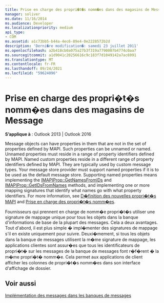 ```yaml
---
title: Prise en charge des propri�t�s nomm�es dans des magasins de Message
manager: soliver
ms.date: 11/16/2014
ms.audience: Developer
ms.localizationpriority: medium
api_type:
- COM
ms.assetid: a1c73bb5-b44a-4ec6-89e4-0e2228572b2d
description: 'Derni�re modification�: samedi 23 juillet 2011'
ms.openlocfilehash: a2b418cb0a075a27b3f319a7790007b4774c0aa7
ms.sourcegitcommit: a1d9041c20256616c9c183f7d1049142a7ac6991
ms.translationtype: MT
ms.contentlocale: fr-FR
ms.lasthandoff: 09/24/2021
ms.locfileid: "59624096"
---
```

# <a name="supporting-named-properties-in-message-stores"></a>Prise en charge des propri�t�s nomm�es dans des magasins de Message

  
  
**S’applique à** : Outlook 2013 | Outlook 2016 
  
Message objects can have properties in them that are not in the set of properties defined by MAPI. Such properties can be unnamed or named. Unnamed properties must reside in a range of property identifiers defined by MAPI. Named custom properties reside in a different range of property identifiers defined by MAPI. They are typically used by custom message types. Your message store provider must support named properties if it is to be used as the default message store. Supporting named properties means implementing the [IMAPIProp::GetNamesFromIDs](imapiprop-getnamesfromids.md) and [IMAPIProp::GetIDsFromNames](imapiprop-getidsfromnames.md) methods, and implementing one or more mapping signatures that identify what names go with what property identifiers. For more information, see [D�finition des nouvelles propri�t�s MAPI](defining-new-mapi-properties.md) and [Prise en charge des propri�t�s nomm�es](supporting-named-properties.md).
  
Fournisseurs qui prennent en charge de nomm�e propri�t�s utiliser une signature de mappage unique pour tous les objets dans la banque d'informations de base de la plupart des messages. Cela a deux avantages. Tout d'abord, il est plus simple � impl�menter des signatures de mappage s'il en existe uniquement pour suivre. Deuxi�mement, si tous les objets dans la banque de messages utilisent la m�me signature de mappage, les applications clientes sont assur�es que tous les identificateurs de propri�t� sur les messages de la banque de messages font r�f�rent � la m�me propri�t� nomm�e. Cela permet aux applications de client afficher les colonnes de propri�t�s nomm�es dans son interface d'affichage de dossier.
  
## <a name="see-also"></a>Voir aussi



[Implémentation des messages dans les banques de messages](implementing-messages-in-message-stores.md)

